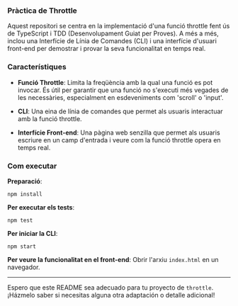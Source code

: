 ### Pràctica de Throttle

Aquest repositori se centra en la implementació d'una funció throttle fent ús de TypeScript i TDD (Desenvolupament Guiat per Proves). A més a més, inclou una Interfície de Línia de Comandes (CLI) i una interfície d'usuari front-end per demostrar i provar la seva funcionalitat en temps real.

### Característiques

- **Funció Throttle**: Limita la freqüència amb la qual una funció es pot invocar. És útil per garantir que una funció no s'executi més vegades de les necessàries, especialment en esdeveniments com 'scroll' o 'input'.

- **CLI**: Una eina de línia de comandes que permet als usuaris interactuar amb la funció throttle.

- **Interfície Front-end**: Una pàgina web senzilla que permet als usuaris escriure en un camp d'entrada i veure com la funció throttle opera en temps real.

### Com executar

**Preparació**:
```
npm install
```

**Per executar els tests**:
```
npm test
```

**Per iniciar la CLI**:
```
npm start
```

**Per veure la funcionalitat en el front-end**: Obrir l'arxiu `index.html` en un navegador.

---

Espero que este README sea adecuado para tu proyecto de `throttle`. ¡Házmelo saber si necesitas alguna otra adaptación o detalle adicional!
